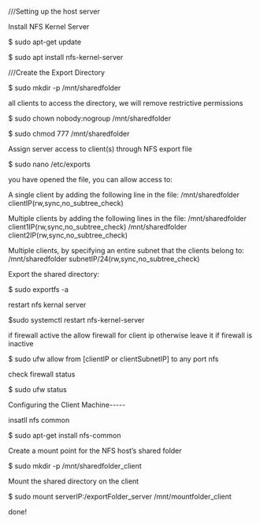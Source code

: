 

///Setting up the host server

Install NFS Kernel Server

$ sudo apt-get update

$ sudo apt install nfs-kernel-server

///Create the Export Directory

$ sudo mkdir -p /mnt/sharedfolder


all clients to access the directory, we will remove restrictive permissions 

$ sudo chown nobody:nogroup /mnt/sharedfolder


$ sudo chmod 777 /mnt/sharedfolder

Assign server access to client(s) through NFS export file

$ sudo nano /etc/exports

you have opened the file, you can allow access to:

A single client by adding the following line in the file:
/mnt/sharedfolder clientIP(rw,sync,no_subtree_check)

Multiple clients by adding the following lines in the file:
/mnt/sharedfolder client1IP(rw,sync,no_subtree_check)
/mnt/sharedfolder client2IP(rw,sync,no_subtree_check)

Multiple clients, by specifying an entire subnet that the clients belong to:
/mnt/sharedfolder subnetIP/24(rw,sync,no_subtree_check)


 Export the shared directory:

 $ sudo exportfs -a

 restart nfs kernal server

 $sudo systemctl restart nfs-kernel-server

 if firewall active the allow firewall for client ip otherwise leave it if firewall is inactive

 $ sudo ufw allow from [clientIP or clientSubnetIP] to any port nfs

check firewall status

$ sudo ufw status




Configuring the Client Machine-----

insatll nfs common

$ sudo apt-get install nfs-common

Create a mount point for the NFS host’s shared folder


$ sudo mkdir -p /mnt/sharedfolder_client

Mount the shared directory on the client


$ sudo mount serverIP:/exportFolder_server /mnt/mountfolder_client


done!
